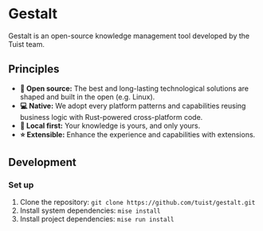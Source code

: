 # Gestalt

Gestalt is an open-source knowledge management tool developed by the Tuist team.

## Principles

- **🌱 Open source:** The best and long-lasting technological solutions are shaped and built in the open (e.g. Linux).
- **💻 Native:** We adopt every platform patterns and capabilities reusing business logic with Rust-powered cross-platform code.
- **📝 Local first:** Your knowledge is yours, and only yours.
- **⭐️ Extensible:** Enhance the experience and capabilities with extensions.

## Development

### Set up

1.  Clone the repository: `git clone https://github.com/tuist/gestalt.git`
2.  Install system dependencies: `mise install`
3.  Install project dependencies: `mise run install`
